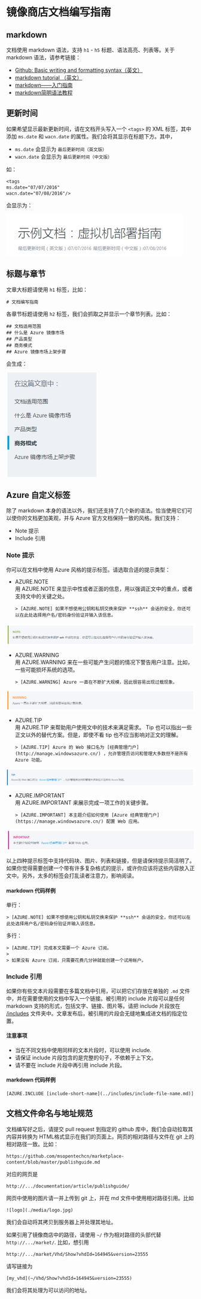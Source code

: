 # 镜像商店文档编写指南

## markdown

文档使用 markdown 语法，支持 `h1` - `h5` 标题、语法高亮、列表等。关于 markdown 语法，请参考链接：

- [Github: Basic writing and formatting syntax（英文）](https://help.github.com/articles/basic-writing-and-formatting-syntax/)
- [markdown tutorial （英文）](http://www.markdowntutorial.com/)
- [markdown——入门指南](http://www.jianshu.com/p/1e402922ee32/)
- [markdown简明语法教程](https://github.com/Melo618/Simple-markdown-Guide)

## 更新时间

如果希望显示最新更新时间，请在文档开头写入一个 `<tags>` 的 XML 标签，其中添加 `ms.date` 和 `wacn.date` 的属性。我们会将其显示在标题下方。其中，

- `ms.date` 会显示为 `最后更新时间（英文版）`
- `wacn.date` 会显示为 `最后更新时间（中文版）`

如：

	<tags 
	ms.date="07/07/2016"
	wacn.date="07/08/2016"/>
	
会显示为：

![ms.date](./media/docsguide/ms.date.png)

## 标题与章节

文章大标题请使用 `h1` 标签，比如：

	# 文档编写指南

各章节标题请使用 `h2` 标签，我们会抓取之并显示一个章节列表。比如：
	
	## 文档适用范围
	## 什么是 Azure 镜像市场
	## 产品类型
	## 商务模式
	## Azure 镜像市场上架步骤

会生成：

![h2_list_screenshot](./media/docsguide/h2_list_screenshot.jpg)

## Azure 自定义标签

除了 markdown 本身的语法以外，我们还支持了几个新的语法。恰当使用它们可以使你的文档更加美观，并与 Azure 官方文档保持一致的风格。我们支持：

- Note 提示
- Include 引用

### Note 提示

你可以在文档中使用 Azure 风格的提示标签。请选取合适的提示类型：

- AZURE.NOTE  
用 AZURE.NOTE 来显示中性或者正面的信息，用以强调正文中的重点，或者支持文中的关键之处。  

	`> [AZURE.NOTE] 如果不想使用公钥和私钥交换来保护 **ssh** 会话的安全，你还可以在此处选择用户名/密码身份验证并输入该信息。`

![azure.note](./media/docsguide/azure.note.png)

- AZURE.WARNING  
用 AZURE.WARNING 来在一些可能产生问题的情况下警告用户注意。比如，一些可能损坏系统的选项。

	`> [AZURE.WARNING] Azure 一直在不断扩大规模，因此很容易出现过载现象。`

![azure.warning](./media/docsguide/azure.warning.png)

- AZURE.TIP  
用 AZURE.TIP 来帮助用户使用文中的技术来满足需求。 Tip 也可以指出一些正文以外的替代方案。但是，即使不看 tip 也不应当影响对正文的理解。

	`> [AZURE.TIP] Azure 的 Web 接口名为 [经典管理门户](http://manage.windowsazure.cn/) ，允许管理员访问和管理大多数但不是所有 Azure 功能。`

![azure.tip](./media/docsguide/azure.tip.png)

- AZURE.IMPORTANT  
用 AZURE.IMPORTANT 来展示完成一项工作的关键步骤。

	`> [AZURE.IMPORTANT] 本主题介绍如何使用 [Azure 经典管理门户](https://manage.windowsazure.cn/) 配置 Web 应用。`

![azure.important](./media/docsguide/azure.important.png)

以上四种提示标签中支持代码块、图片、列表和链接，但是请保持提示简洁明了。如果你觉得需要创建一个带有许多复杂格式的提示，或许你应该将这些内容放入正文中。另外，太多的标签会打乱读者注意力，影响阅读。

#### markdown 代码样例

单行：
	
	> [AZURE.NOTE] 如果不想使用公钥和私钥交换来保护 **ssh** 会话的安全，你还可以在此处选择用户名/密码身份验证并输入该信息。

多行：

	> [AZURE.TIP] 完成本文需要一个 Azure 订阅。
	>
	> 如果没有 Azure 订阅，只需要花费几分钟就能创建一个试用帐户。

### Include 引用

如果你有些文本片段需要在多篇文档中引用，可以把它们存放在单独的 `.md` 文件中，并在需要使用的文档中写入一个链接。被引用的 include 片段可以是任何 markdown 支持的形式，包括文字、链接、图片等。请把 include 片段放在 [/includes](https://github.com/msopentechcn/marketplace-content/tree/master/includes) 文件夹中。文章发布后，被引用的片段会无缝地集成进文档的指定位置。

#### 注意事项

- 当在不同文档中使用同样的文本片段时，可以使用 include.
- 请保证 include 片段包含的是完整的句子，不依赖于上下文。
- 请不要在 include 片段中再引用 include 片段。

#### markdown 代码样例

	[AZURE.INCLUDE [include-short-name](../includes/include-file-name.md)]


## 文档文件命名与地址规范

文档编写好之后，请提交 pull request 到指定的 github 库中，我们会自动拉取其内容并转换为 HTML格式显示在我们的页面上。网页的相对路径与文件在 git 上的相对路径一致。比如：

	https://github.com/msopentechcn/marketplace-content/blob/master/publishguide.md

对应的网页是

	http://.../documentation/article/publishguide/

网页中使用的图片请一并上传到 git 上，并在 md 文件中使用相对路径引用。比如
	
	![logo](./media/logo.jpg)

我们会自动将其拷贝到服务器上并处理其地址。

如果引用了镜像商店中的路径，请使用 `~/` 作为相对路径的头部代替 `http://.../market/`. 比如，想引用

	http://.../market/Vhd/Show?vhdId=164945&version=23555

请写链接为

	[my_vhd](~/Vhd/Show?vhdId=164945&version=23555)

我们会将其处理为可以访问的地址。

